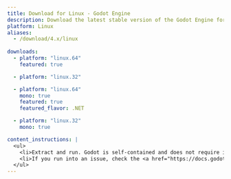 ```yaml
---
title: Download for Linux - Godot Engine
description: Download the latest stable version of the Godot Engine for Linux
platform: Linux
aliases:
  - /download/4.x/linux
  
downloads:
  - platform: "linux.64"
    featured: true

  - platform: "linux.32"

  - platform: "linux.64"
    mono: true
    featured: true
    featured_flavor: .NET

  - platform: "linux.32"
    mono: true

content_instructions: |
  <ul>
    <li>Extract and run. Godot is self-contained and does not require installation.</li>
    <li>If you run into an issue, check the <a href="https://docs.godotengine.org/en/stable/tutorials/troubleshooting.html">Troubleshooting</a> page for common issues and their solutions.</li>
  </ul>
---
```

